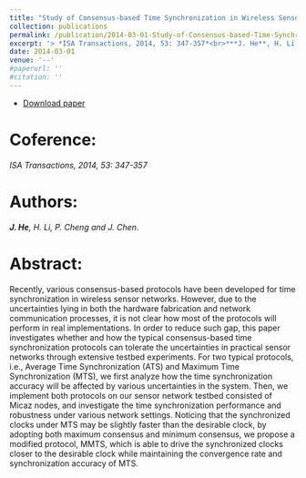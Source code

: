 ```yaml
---
title: "Study of Consensus-based Time Synchronization in Wireless Sensor Networks"
collection: publications
permalink: /publication/2014-03-01-Study-of-Consensus-based-Time-Synchronization/
excerpt: '> *ISA Transactions, 2014, 53: 347-357*<br>***J. He**, H. Li, P. Cheng and J. Chen*.'
date: 2014-03-01
venue: '--'
#paperurl: ''
#citation: ''
---
```

- [Download paper](https://www.sciencedirect.com/science/article/pii/S0019057813001900)

Coference:
===
*ISA Transactions, 2014, 53: 347-357*  

Authors: 
===
***J. He**, H. Li, P. Cheng and J. Chen*.

Abstract: 
===
Recently, various consensus-based protocols have been developed for time synchronization in wireless sensor networks. However, due to the uncertainties lying in both the hardware fabrication and network communication processes, it is not clear how most of the protocols will perform in real implementations. In order to reduce such gap, this paper investigates whether and how the typical consensus-based time synchronization protocols can tolerate the uncertainties in practical sensor networks through extensive testbed experiments. For two typical protocols, i.e., Average Time Synchronization (ATS) and Maximum Time Synchronization (MTS), we first analyze how the time synchronization accuracy will be affected by various uncertainties in the system. Then, we implement both protocols on our sensor network testbed consisted of Micaz nodes, and investigate the time synchronization performance and robustness under various network settings. Noticing that the synchronized clocks under MTS may be slightly faster than the desirable clock, by adopting both maximum consensus and minimum consensus, we propose a modified protocol, MMTS, which is able to drive the synchronized clocks closer to the desirable clock while maintaining the convergence rate and synchronization accuracy of MTS.
